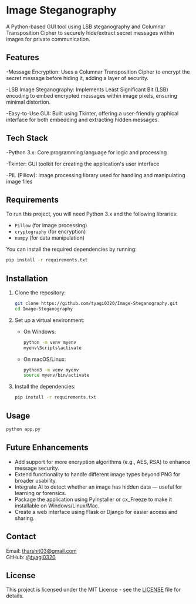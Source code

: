 
# Image Steganography

A Python-based GUI tool using LSB steganography and Columnar Transposition Cipher to securely hide/extract secret messages within images for private communication.

## Features

-Message Encryption:
Uses a Columnar Transposition Cipher to encrypt the secret message before hiding it, adding a layer of security.

-LSB Image Steganography:
Implements Least Significant Bit (LSB) encoding to embed encrypted messages within image pixels, ensuring minimal distortion.

-Easy-to-Use GUI:
Built using Tkinter, offering a user-friendly graphical interface for both embedding and extracting hidden messages.

## Tech Stack

-Python 3.x: 
 Core programming language for logic and processing

-Tkinter:
 GUI toolkit for creating the application's user interface

-PIL (Pillow):
 Image processing library used for handling and manipulating image files

## Requirements

To run this project, you will need Python 3.x and the following libraries:

- `Pillow` (for image processing)
- `cryptography` (for encryption)
- `numpy` (for data manipulation)

You can install the required dependencies by running:

```bash
pip install -r requirements.txt
```

## Installation

1. Clone the repository:

    ```bash
    git clone https://github.com/tyagi0320/Image-Steganography.git
    cd Image-Steganography
    ```

2. Set up a virtual environment:

    - On Windows:
      ```bash
      python -m venv myenv
      myenv\Scripts\activate
      ```
    - On macOS/Linux:
      ```bash
      python3 -m venv myenv
      source myenv/bin/activate
      ```

3. Install the dependencies:

    ```bash
    pip install -r requirements.txt
    ```

## Usage

```bash
python app.py
```
## Future Enhancements

- Add support for more encryption algorithms (e.g., AES, RSA) to enhance message security.
- Extend functionality to handle different image types beyond PNG for broader usability.
- Integrate AI to detect whether an image has hidden data — useful for learning or forensics.
- Package the application using PyInstaller or cx_Freeze to make it installable on Windows/Linux/Mac.
- Create a web interface using Flask or Django for easier access and sharing.

## Contact

Email: tharshit03@gmail.com  
GitHub: [@tyagi0320](https://github.com/tyagi0320)

## License

This project is licensed under the MIT License - see the [LICENSE](LICENSE) file for details.
